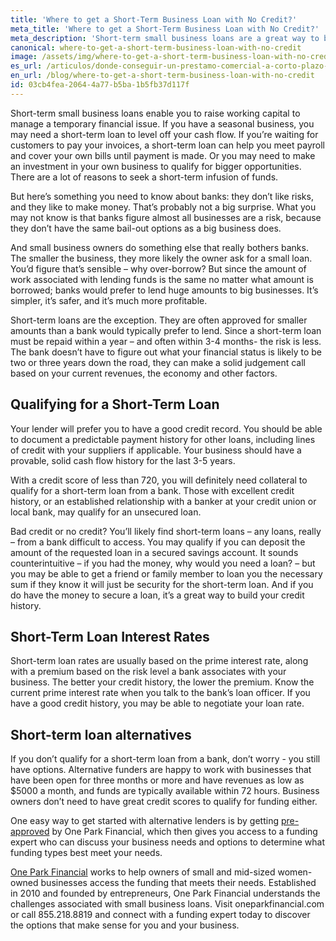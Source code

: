 ```yaml
---
title: 'Where to get a Short-Term Business Loan with No Credit?'
meta_title: 'Where to get a Short-Term Business Loan with No Credit?'
meta_description: 'Short-term small business loans are a great way to boost working capital so that you can manage a temporary financial issue. But without a perfect credit history, you may not be approved. Here''s what you need to know about your short-term loan options.'
canonical: where-to-get-a-short-term-business-loan-with-no-credit
image: /assets/img/where-to-get-a-short-term-business-loan-with-no-credit.jpg
es_url: /articulos/donde-conseguir-un-prestamo-comercial-a-corto-plazo-sin-credito
en_url: /blog/where-to-get-a-short-term-business-loan-with-no-credit
id: 03cb4fea-2064-4a77-b5ba-1b5fb37d117f
---
```

Short-term small business loans enable you to raise working capital to manage a temporary financial issue. If you have a seasonal business, you may need a short-term loan to level off your cash flow. If you&rsquo;re waiting for customers to pay your invoices, a short-term loan can help you meet payroll and cover your own bills until payment is made. Or you may need to make an investment in your own business to qualify for bigger opportunities. There are a lot of reasons to seek a short-term infusion of funds.</p>
<p>But here&rsquo;s something you need to know about banks: they don&rsquo;t like risks, and they like to make money. That&rsquo;s probably not a big surprise. What you may not know is that banks figure almost all businesses are a risk, because they don&rsquo;t have the same bail-out options as a big business does.</p>
<p>And small business owners do something else that really bothers banks. The smaller the business, they more likely the owner ask for a small loan. You&rsquo;d figure that&rsquo;s sensible &ndash; why over-borrow? But since the amount of work associated with lending funds is the same no matter what amount is borrowed; banks would prefer to lend huge amounts to big businesses. It&rsquo;s simpler, it&rsquo;s safer, and it&rsquo;s much more profitable.</p>
<p>Short-term loans are the exception. They are often approved for smaller amounts than a bank would typically prefer to lend. Since a short-term loan must be repaid within a year &ndash; and often within 3-4 months- the risk is less. The bank doesn&rsquo;t have to figure out what your financial status is likely to be two or three years down the road, they can make a solid judgement call based on your current revenues, the economy and other factors.</p>
<H2>Qualifying for a Short-Term Loan</H2>
<p>Your lender will prefer you to have a good credit record. You should be able to document a predictable payment history for other loans, including lines of credit with your suppliers if applicable. Your business should have a provable, solid cash flow history for the last 3-5 years.</p>
<p>With a credit score of less than 720, you will definitely need collateral to qualify for a short-term loan from a bank. Those with excellent credit history, or an established relationship with a banker at your credit union or local bank, may qualify for an unsecured loan.</p>
<p>Bad credit or no credit? You&rsquo;ll likely find short-term loans &ndash; any loans, really &ndash; from a bank difficult to access. You may qualify if you can deposit the amount of the requested loan in a secured savings account. It sounds counterintuitive &ndash; if you had the money, why would you need a loan? &ndash; but you may be able to get a friend or family member to loan you the necessary sum if they know it will just be security for the short-term loan. And if you do have the money to secure a loan, it&rsquo;s a great way to build your credit history.</p>
<H2>Short-Term Loan Interest Rates</H2>
<p>Short-term loan rates are usually based on the prime interest rate, along with a premium based on the risk level a bank associates with your business. The better your credit history, the lower the premium. Know the current prime interest rate when you talk to the bank&rsquo;s loan officer. If you have a good credit history, you may be able to negotiate your loan rate.</p>
<H2>Short-term loan alternatives</H2>
<p>If you don&rsquo;t qualify for a short-term loan from a bank, don&rsquo;t worry - you still have options. Alternative funders are happy to work with businesses that have been open for three months or more and have revenues as low as $5000 a month, and funds are typically available within 72 hours. Business owners don&rsquo;t need to have great credit scores to qualify for funding either.</p>
<p>One easy way to get started with alternative lenders is by getting&nbsp;<a href="https://www.oneparkfinancial.com/pre-qualification">pre-approved</a>&nbsp;by One Park Financial, which then gives you access to a funding expert who can discuss your business needs and options to determine what funding types best meet your needs.</p>
<p><a href="https://www.oneparkfinancial.com/">One Park Financial</a>&nbsp;works to help owners of small and mid-sized women-owned businesses access the funding that meets their needs. Established in 2010 and founded by entrepreneurs, One Park Financial understands the challenges associated with small business loans. Visit oneparkfinancial.com or call&nbsp;855.218.8819&nbsp;and connect with a funding expert today to discover the options that make sense for you and your business.</p>